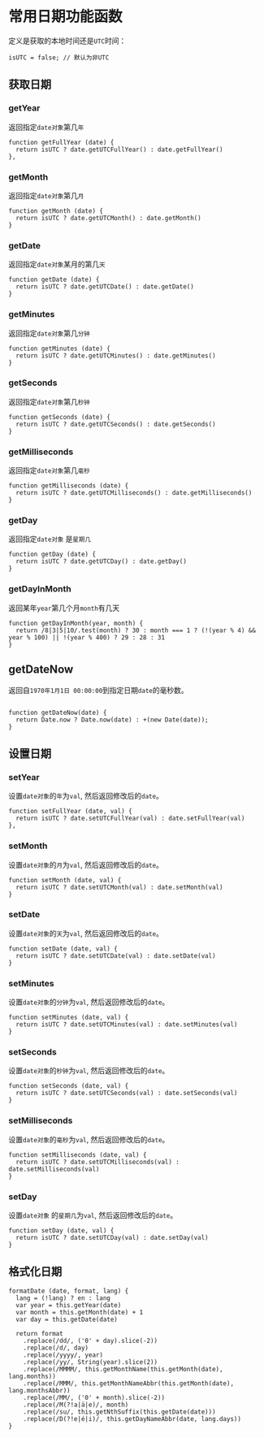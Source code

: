# 常用日期功能函数

定义是获取的本地时间还是` UTC `时间：

```
isUTC = false; // 默认为非UTC
```

## 获取日期

### getYear

返回指定` date对象 `第几` 年 `

```
function getFullYear (date) {
  return isUTC ? date.getUTCFullYear() : date.getFullYear()
},
```

### getMonth

返回指定` date对象 `第几` 月 `

```
function getMonth (date) {
  return isUTC ? date.getUTCMonth() : date.getMonth()
}
```

### getDate

返回指定` date对象 `某月的第几` 天 `

```
function getDate (date) {
  return isUTC ? date.getUTCDate() : date.getDate()
}
```

### getMinutes

返回指定` date对象 `第几` 分钟 `

```
function getMinutes (date) {
  return isUTC ? date.getUTCMinutes() : date.getMinutes()
}
```

### getSeconds

返回指定` date对象 `第几` 秒钟 `

```
function getSeconds (date) {
  return isUTC ? date.getUTCSeconds() : date.getSeconds()
}
```

### getMilliseconds

返回指定` date对象 `第几` 毫秒 `

```
function getMilliseconds (date) {
  return isUTC ? date.getUTCMilliseconds() : date.getMilliseconds()
}
```

### getDay

返回指定` date对象 ` 是` 星期几 `

```
function getDay (date) {
  return isUTC ? date.getUTCDay() : date.getDay()
}
```

### getDayInMonth

返回某年` year `第几个月` month `有几天

```
function getDayInMonth(year, month) {
  return /8|3|5|10/.test(month) ? 30 : month === 1 ? (!(year % 4) && year % 100) || !(year % 400) ? 29 : 28 : 31
}
```

## getDateNow

返回自` 1970年1月1日 00:00:00 `到指定日期` date `的毫秒数。

```

function getDateNow(date) {
  return Date.now ? Date.now(date) : +(new Date(date));
}

```

## 设置日期

### setYear

设置` date对象 `的` 年 `为` val `, 然后返回修改后的` date `。

```
function setFullYear (date, val) {
  return isUTC ? date.setUTCFullYear(val) : date.setFullYear(val)
},
```

### setMonth

设置` date对象 `的` 月 `为` val `, 然后返回修改后的` date `。

```
function setMonth (date, val) {
  return isUTC ? date.setUTCMonth(val) : date.setMonth(val)
}
```

### setDate

设置` date对象 `的` 天 `为` val `, 然后返回修改后的` date `。

```
function setDate (date, val) {
  return isUTC ? date.setUTCDate(val) : date.setDate(val)
}
```

### setMinutes

设置` date对象 `的` 分钟 `为` val `, 然后返回修改后的` date `。

```
function setMinutes (date, val) {
  return isUTC ? date.setUTCMinutes(val) : date.setMinutes(val)
}
```

### setSeconds

设置` date对象 `的` 秒钟 `为` val `, 然后返回修改后的` date `。

```
function setSeconds (date, val) {
  return isUTC ? date.setUTCSeconds(val) : date.setSeconds(val)
}
```

### setMilliseconds

设置` date对象 `的` 毫秒 `为` val `, 然后返回修改后的` date `。

```
function setMilliseconds (date, val) {
  return isUTC ? date.setUTCMilliseconds(val) : date.setMilliseconds(val)
}
```

### setDay

设置` date对象 ` 的` 星期几 `为` val `, 然后返回修改后的` date `。

```
function setDay (date, val) {
  return isUTC ? date.setUTCDay(val) : date.setDay(val)
}
```

## 格式化日期

```
formatDate (date, format, lang) {
  lang = (!lang) ? en : lang
  var year = this.getYear(date)
  var month = this.getMonth(date) + 1
  var day = this.getDate(date)

  return format
    .replace(/dd/, ('0' + day).slice(-2))
    .replace(/d/, day)
    .replace(/yyyy/, year)
    .replace(/yy/, String(year).slice(2))
    .replace(/MMMM/, this.getMonthName(this.getMonth(date), lang.months))
    .replace(/MMM/, this.getMonthNameAbbr(this.getMonth(date), lang.monthsAbbr))
    .replace(/MM/, ('0' + month).slice(-2))
    .replace(/M(?!a|ä|e)/, month)
    .replace(/su/, this.getNthSuffix(this.getDate(date)))
    .replace(/D(?!e|é|i)/, this.getDayNameAbbr(date, lang.days))
}
```